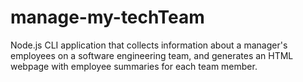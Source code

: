 # manage-my-techTeam
Node.js CLI application that collects information about a manager's employees on a software engineering team, and generates an HTML webpage with employee summaries for each team member.
